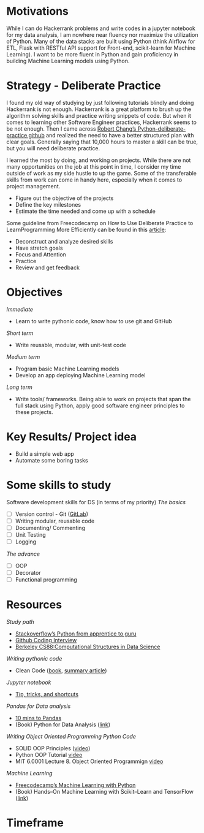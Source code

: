 # Motivations
While I can do Hackerrank problems and write codes in a jupyter notebook for my data analysis, I am nowhere near fluency nor maximize the utilization of Python. Many of the data stacks are built using Python (think Airflow for ETL, Flask with RESTful API support for Front-end, scikit-learn for Machine Learning). I want to be more fluent in Python and gain proficiency in building Machine Learning models using Python. 

# Strategy - Deliberate Practice
I found my old way of studying by just following tutorials blindly and doing Hackerrank is not enough. Hackerrank is a great platform to brush up the algorithm solving skills and practice writing snippets of code. But when it comes to learning other Software Engineer practices, Hackerrank seems to be not enough. Then I came across [Robert Chang’s Python-deliberate-practice github](https://github.com/robert8138/python-deliberate-practice) and realized the need to have a better structured plan with clear goals. Generally saying that 10,000 hours to master a skill can be true, but you will need deliberate practice. 

I learned the most by doing, and working on projects. While there are not many opportunities on the job at this point in time, I consider my time outside of work as my side hustle to up the game. Some of the transferable skills from work can come in handy here, especially when it comes to project management.
- Figure out the objective of the projects
- Define the key milestones 
- Estimate the time needed and come up with a schedule

Some guideline from Freecodecamp on How to Use Deliberate Practice to LearnProgramming More Efficiently can be found in this [article](https://www.freecodecamp.org/news/how-to-use-deliberate-practice-to-learn-programming-fast/): 
- Deconstruct and analyze desired skills
- Have stretch goals
- Focus and Attention
- Practice
- Review and get feedback

# Objectives
*Immediate*
- Learn to write pythonic code, know how to use git and GitHub

*Short term*
- Write reusable, modular, with unit-test code

*Medium term*
- Program basic Machine Learning models
- Develop an app deploying Machine Learning model 

*Long term*
- Write tools/ frameworks. Being able to work on projects that span the full stack using Python, apply good software engineer principles to these projects.


# Key Results/ Project idea
- Build a simple web app
- Automate some boring tasks

# Some skills to study

Software development skills for DS (in terms of my priority)
*The basics*
- [ ] Version control - Git ([GitLab](https://lab.github.com/))
- [ ] Writing modular, reusable code
- [ ] Documenting/ Commenting
- [ ] Unit Testing
- [ ] Logging

*The advance*
- [ ] OOP 
- [ ] Decorator
- [ ] Functional programming

# Resources
*Study path*
- [Stackoverflow’s Python from apprentice to guru](https://stackoverflow.com/questions/2573135/python-progression-path-from-apprentice-to-guru)
- [Github Coding Interview](https://github.com/jwasham/coding-interview-university#the-daily-plan)
- [Berkeley CS88:Computational Structures in Data Science](https://cs88-website.github.io/sp21/)


*Writing pythonic code*
- Clean Code ([book](https://www.oreilly.com/library/view/clean-code-a/9780136083238/), [summary article](https://medium.com/mindorks/how-to-write-clean-code-lessons-learnt-from-the-clean-code-robert-c-martin-9ffc7aef870c))

*Jupyter notebook*
- [Tip, tricks, and shortcuts](https://www.dataquest.io/blog/jupyter-notebook-tips-tricks-shortcuts/)

*Pandas for Data analysis*
- [10 mins to Pandas](https://pandas.pydata.org/pandas-docs/stable/user_guide/10min.html)
- (Book) Python for Data Analysis ([link](https://www.amazon.com/gp/product/1491957662/ref=as_li_tl?ie=UTF8&camp=1789&creative=9325&creativeASIN=1491957662&linkCode=as2&tag=dataschool-20&linkId=ddd3f08226c4d08a024a54fdb41e8475))

*Writing Object Oriented Programming Python Code*
- SOLID OOP Principles ([video](https://www.youtube.com/playlist?list=PL4CE9F710017EA77A))
- Python OOP Tutorial [video](https://www.youtube.com/watch?v=ZDa-Z5JzLYM&list=PL-osiE80TeTsqhIuOqKhwlXsIBIdSeYtc&ab_channel=CoreySchafer)
- MIT 6.0001 Lecture 8. Object Oriented Programmign [video](https://ocw.mit.edu/courses/electrical-engineering-and-computer-science/6-0001-introduction-to-computer-science-and-programming-in-python-fall-2016/lecture-videos/lecture-8-object-oriented-programming/)

*Machine Learning*
- [Freecodecamp’s Machine Learning with Python](https://www.freecodecamp.org/learn/machine-learning-with-python/#how-neural-networks-work)
- (Book) Hands–On Machine Learning with Scikit–Learn and TensorFlow ([link](https://www.amazon.sg/Hands-Machine-Learning-Scikit-Learn-TensorFlow/dp/1491962291))


# Timeframe
